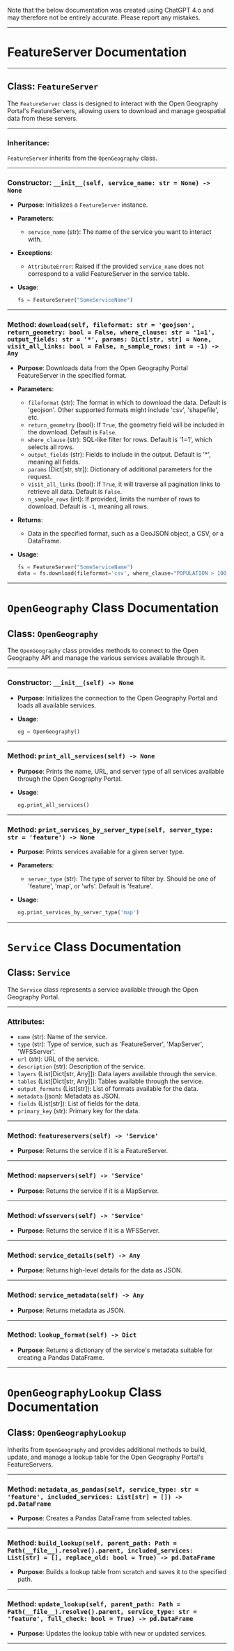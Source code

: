 Note that the below documentation was created using ChatGPT 4.o and may therefore not be entirely accurate. Please report any mistakes. 

---
# FeatureServer Documentation

---

## Class: `FeatureServer`

The `FeatureServer` class is designed to interact with the Open Geography Portal's FeatureServers, allowing users to download and manage geospatial data from these servers.

---

### Inheritance:
`FeatureServer` inherits from the `OpenGeography` class.

---

### Constructor: `__init__(self, service_name: str = None) -> None`

- **Purpose**: Initializes a `FeatureServer` instance.
  
- **Parameters**:
  - `service_name` (str): The name of the service you want to interact with.
  
- **Exceptions**:
  - `AttributeError`: Raised if the provided `service_name` does not correspond to a valid FeatureServer in the service table.

- **Usage**:
  ```python
  fs = FeatureServer("SomeServiceName")
  ```

---

### Method: `download(self, fileformat: str = 'geojson', return_geometry: bool = False, where_clause: str = '1=1', output_fields: str = '*', params: Dict[str, str] = None, visit_all_links: bool = False, n_sample_rows: int = -1) -> Any`

- **Purpose**: Downloads data from the Open Geography Portal FeatureServer in the specified format.

- **Parameters**:
  - `fileformat` (str): The format in which to download the data. Default is 'geojson'. Other supported formats might include 'csv', 'shapefile', etc.
  - `return_geometry` (bool): If `True`, the geometry field will be included in the download. Default is `False`.
  - `where_clause` (str): SQL-like filter for rows. Default is '1=1', which selects all rows.
  - `output_fields` (str): Fields to include in the output. Default is '*', meaning all fields.
  - `params` (Dict[str, str]): Dictionary of additional parameters for the request.
  - `visit_all_links` (bool): If `True`, it will traverse all pagination links to retrieve all data. Default is `False`.
  - `n_sample_rows` (int): If provided, limits the number of rows to download. Default is `-1`, meaning all rows.
  
- **Returns**:
  - Data in the specified format, such as a GeoJSON object, a CSV, or a DataFrame.

- **Usage**:
  ```python
  fs = FeatureServer("SomeServiceName")
  data = fs.download(fileformat='csv', where_clause="POPULATION > 10000")
  ```

---

# `OpenGeography` Class Documentation

## Class: `OpenGeography`

The `OpenGeography` class provides methods to connect to the Open Geography API and manage the various services available through it.

---

### Constructor: `__init__(self) -> None`

- **Purpose**: Initializes the connection to the Open Geography Portal and loads all available services.
  
- **Usage**:
  ```python
  og = OpenGeography()
  ```

---

### Method: `print_all_services(self) -> None`

- **Purpose**: Prints the name, URL, and server type of all services available through the Open Geography Portal.

- **Usage**:
  ```python
  og.print_all_services()
  ```

---

### Method: `print_services_by_server_type(self, server_type: str = 'feature') -> None`

- **Purpose**: Prints services available for a given server type.

- **Parameters**:
  - `server_type` (str): The type of server to filter by. Should be one of 'feature', 'map', or 'wfs'. Default is 'feature'.

- **Usage**:
  ```python
  og.print_services_by_server_type('map')
  ```

---

# `Service` Class Documentation

## Class: `Service`

The `Service` class represents a service available through the Open Geography Portal.

---

### Attributes:

- `name` (str): Name of the service.
- `type` (str): Type of service, such as 'FeatureServer', 'MapServer', 'WFSServer'.
- `url` (str): URL of the service.
- `description` (str): Description of the service.
- `layers` (List[Dict[str, Any]]): Data layers available through the service.
- `tables` (List[Dict[str, Any]]): Tables available through the service.
- `output_formats` (List[str]): List of formats available for the data.
- `metadata` (json): Metadata as JSON.
- `fields` (List[str]): List of fields for the data.
- `primary_key` (str): Primary key for the data.

---

### Method: `featureservers(self) -> 'Service'`

- **Purpose**: Returns the service if it is a FeatureServer.

---

### Method: `mapservers(self) -> 'Service'`

- **Purpose**: Returns the service if it is a MapServer.

---

### Method: `wfsservers(self) -> 'Service'`

- **Purpose**: Returns the service if it is a WFSServer.

---

### Method: `service_details(self) -> Any`

- **Purpose**: Returns high-level details for the data as JSON.

---

### Method: `service_metadata(self) -> Any`

- **Purpose**: Returns metadata as JSON.

---

### Method: `lookup_format(self) -> Dict`

- **Purpose**: Returns a dictionary of the service's metadata suitable for creating a Pandas DataFrame.

---

# `OpenGeographyLookup` Class Documentation

## Class: `OpenGeographyLookup`

Inherits from `OpenGeography` and provides additional methods to build, update, and manage a lookup table for the Open Geography Portal's FeatureServers.

---

### Method: `metadata_as_pandas(self, service_type: str = 'feature', included_services: List[str] = []) -> pd.DataFrame`

- **Purpose**: Creates a Pandas DataFrame from selected tables.

---

### Method: `build_lookup(self, parent_path: Path = Path(__file__).resolve().parent, included_services: List[str] = [], replace_old: bool = True) -> pd.DataFrame`

- **Purpose**: Builds a lookup table from scratch and saves it to the specified path.

---

### Method: `update_lookup(self, parent_path: Path = Path(__file__).resolve().parent, service_type: str = 'feature', full_check: bool = True) -> pd.DataFrame`

- **Purpose**: Updates the lookup table with new or updated services.

---
